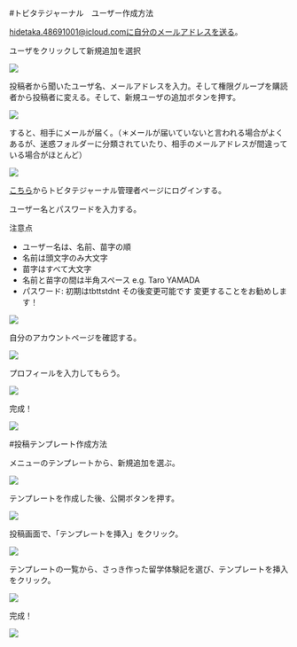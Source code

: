 #トビタテジャーナル　ユーザー作成方法

hidetaka.48691001@icloud.comに自分のメールアドレスを送る。

ユーザをクリックして新規追加を選択

![](images/how_to_create_user.png)

投稿者から聞いたユーザ名、メールアドレスを入力。そして権限グループを購読者から投稿者に変える。そして、新規ユーザの追加ボタンを押す。

![](images/how_to_create_user2.png)

すると、相手にメールが届く。（＊メールが届いていないと言われる場合がよくあるが、迷惑フォルダーに分類されていたり、相手のメールアドレスが間違っている場合がほとんど）

![](images/how_to_create_user3.png)

[こちら](http://tobitate-student.com/student/wp-admin/users.php?id=32
)からトビタテジャーナル管理者ページにログインする。

ユーザー名とパスワードを入力する。

注意点

- ユーザー名は、名前、苗字の順
- 名前は頭文字のみ大文字
- 苗字はすべて大文字
- 名前と苗字の間は半角スペース e.g. Taro YAMADA
- パスワード: 初期はtbttstdnt その後変更可能です 変更することをお勧めします！

![](images/how_to_create_user6.png)

自分のアカウントページを確認する。

![](images/how_to_create_user4.png)

プロフィールを入力してもらう。

![](images/how_to_create_user7.png)

完成！

![](images/how_to_create_user5.png)

#投稿テンプレート作成方法

メニューのテンプレートから、新規追加を選ぶ。

![](images/show-temptob.png)

テンプレートを作成した後、公開ボタンを押す。

![](images/template-tobitate.png)

投稿画面で、「テンプレートを挿入」をクリック。

![](images/insert-tobita.png)

テンプレートの一覧から、さっき作った留学体験記を選び、テンプレートを挿入をクリック。

![](images/category-tobiat.png)

完成！

![](images/finishe-temp.png)

